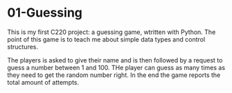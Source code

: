 # 01-Guessing
 This is my first C220 project: a guessing game, wtritten with Python. The point of this game is to teach me about simple data types and control structures.
 
 The players is asked to give their name and is then followed by a request to guess a number between 1 and 100. THe player can guess as many times as they need to get the random number right. In the end the game reports the total amount of attempts.
